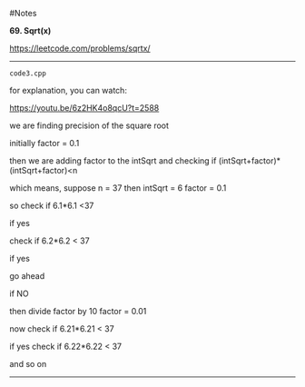 #Notes

**69. Sqrt(x)**

https://leetcode.com/problems/sqrtx/

---

`code3.cpp`

for explanation, you can watch:

https://youtu.be/6z2HK4o8qcU?t=2588

we are finding precision of the square root

initially factor = 0.1

then we are adding factor to the intSqrt and checking
if (intSqrt+factor)\*(intSqrt+factor)<n

which means, suppose n = 37
then intSqrt = 6
factor = 0.1

so check if 6.1\*6.1 <37

if yes

check if 6.2\*6.2 < 37

if yes

go ahead

if NO

then divide factor by 10
factor = 0.01

now check if 6.21\*6.21 < 37

if yes
check if 6.22\*6.22 < 37

and so on

---
